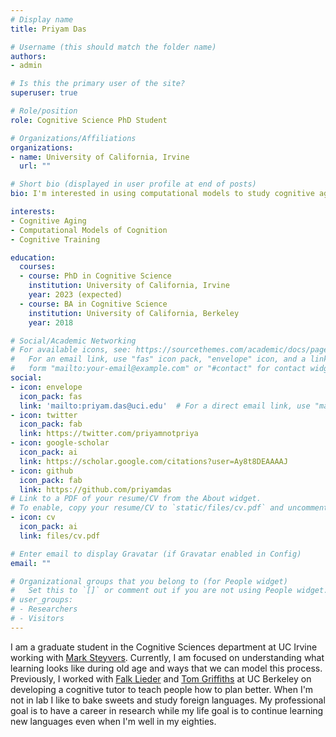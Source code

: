 ```yaml
---
# Display name
title: Priyam Das

# Username (this should match the folder name)
authors:
- admin

# Is this the primary user of the site?
superuser: true

# Role/position
role: Cognitive Science PhD Student

# Organizations/Affiliations
organizations:
- name: University of California, Irvine
  url: ""

# Short bio (displayed in user profile at end of posts)
bio: I'm interested in using computational models to study cognitive aging.

interests:
- Cognitive Aging
- Computational Models of Cognition
- Cognitive Training

education:
  courses:
  - course: PhD in Cognitive Science
    institution: University of California, Irvine
    year: 2023 (expected)
  - course: BA in Cognitive Science
    institution: University of California, Berkeley
    year: 2018

# Social/Academic Networking
# For available icons, see: https://sourcethemes.com/academic/docs/page-builder/#icons
#   For an email link, use "fas" icon pack, "envelope" icon, and a link in the
#   form "mailto:your-email@example.com" or "#contact" for contact widget.
social:
- icon: envelope
  icon_pack: fas
  link: 'mailto:priyam.das@uci.edu'  # For a direct email link, use "mailto:test@example.org".
- icon: twitter
  icon_pack: fab
  link: https://twitter.com/priyamnotpriya
- icon: google-scholar
  icon_pack: ai
  link: https://scholar.google.com/citations?user=Ay8t8DEAAAAJ
- icon: github
  icon_pack: fab
  link: https://github.com/priyamdas
# Link to a PDF of your resume/CV from the About widget.
# To enable, copy your resume/CV to `static/files/cv.pdf` and uncomment the lines below.
- icon: cv
  icon_pack: ai
  link: files/cv.pdf 

# Enter email to display Gravatar (if Gravatar enabled in Config)
email: ""

# Organizational groups that you belong to (for People widget)
#   Set this to `[]` or comment out if you are not using People widget.
# user_groups:
# - Researchers
# - Visitors
---
```


I am a graduate student in the Cognitive Sciences department at UC Irvine working with [Mark Steyvers](https://steyvers.socsci.uci.edu/). Currently, I am focused on understanding what learning looks like during old age and ways that we can model this process. Previously, I worked with [Falk Lieder](https://sites.google.com/site/falklieder/home?authuser=0) and [Tom Griffiths](http://cocosci.princeton.edu/tom/tom.php) at UC Berkeley on developing a cognitive tutor to teach people how to plan better. When I'm not in lab I like to bake sweets and study foreign languages. My professional goal is to have a career in research while my life goal is to continue learning new languages even when I'm well in my eighties.


